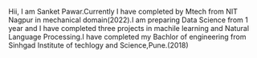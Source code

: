 Hii, I am Sanket Pawar.Currently I have completed by Mtech from NIT Nagpur in mechanical domain(2022).I am preparing Data Science from 1 year and
I have completed three projects in machile learning and Natural Language Processing.I have completed my Bachlor of engineering from Sinhgad Institute 
of techlogy and Science,Pune.(2018)


<!---
Sanketpawar123/Sanketpawar123 is a ✨ special ✨ repository because its `README.md` (this file) appears on your GitHub profile.
You can click the Preview link to take a look at your changes.
--->
